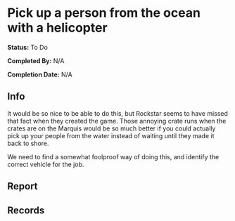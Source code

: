 # Pick up a person from the ocean with a helicopter

**Status:** <span class="status todo">To Do</span>

**Completed By:** N/A

**Completion Date:** N/A


## Info
It would be so nice to be able to do this, but Rockstar seems to have missed that fact when they created the game. Those annoying crate runs when the crates are on the Marquis would be so much better if you could actually pick up your people from the water instead of waiting until they made it back to shore. 

We need to find a somewhat foolproof way of doing this, and identify the correct vehicle for the job. 

## Report


## Records

